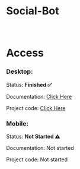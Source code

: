 # Social-Bot
<h3> </h3>
 
<div style="text-decoration: none;">
<br>
<div>
 <h1>Access
  <h3>
    Desktop:
  </h3>
   <p>Status: <b>Finished ✅</b></p> 
   <p>Documentation: <a href="https://github.com/G4lile00/Social-Bot/tree/main/Desktop#readme">Click Here</a></p>
   <p>Project code: <a href="https://github.com/G4lile00/Social-Bot/tree/main/Desktop/src">Click Here</a></p>
  <h3>
    Mobile:
  </h3>
   <p>Status: <b>Not Started ⚠️</b></p> 
   <p>Documentation: Not started</p>
   <p>Project code: Not started</p>
</div>


